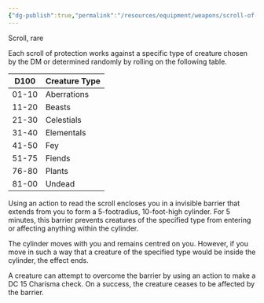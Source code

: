```yaml
---
{"dg-publish":true,"permalink":"/resources/equipment/weapons/scroll-of-protection/"}
---
```


Scroll, rare

Each scroll of protection works against a specific type of creature chosen by the DM or determined randomly by rolling on the following table.

|D100|Creature Type|
|-------------|------------|
|01-10|Aberrations|
|11-20|Beasts|
|21-30|Celestials|
|31-40|Elementals|
|41-50|Fey|
|51-75|Fiends|
|76-80|Plants|
|81-00|Undead|

Using an action to read the scroll encloses you in a invisible barrier that extends from you to form a 5-footradius, 10-foot-high cylinder. For 5 minutes, this barrier prevents creatures of the specified type from entering or affecting anything within the cylinder.

The cylinder moves with you and remains centred on you. However, if you move in such a way that a creature of the specified type would be inside the cylinder, the effect ends.

A creature can attempt to overcome the barrier by using an action to make a DC 15 Charisma check. On a success, the creature ceases to be affected by the barrier.